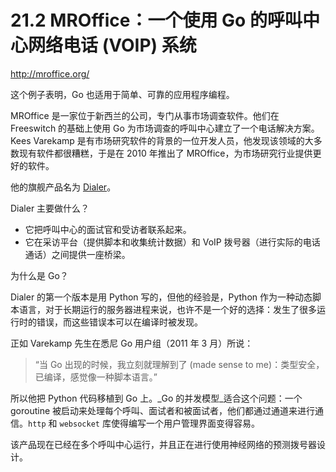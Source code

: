 # 21.2 MROffice：一个使用 Go 的呼叫中心网络电话 (VOIP) 系统

http://mroffice.org/

这个例子表明，Go 也适用于简单、可靠的应用程序编程。

MROffice 是一家位于新西兰的公司，专门从事市场调查软件。他们在 Freeswitch 的基础上使用 Go 为市场调查的呼叫中心建立了一个电话解决方案。Kees Varekamp 是有市场研究软件的背景的一位开发人员，他发现该领域的大多数现有软件都很糟糕，于是在 2010 年推出了 MROffice，为市场研究行业提供更好的软件。

他的旗舰产品名为 [Dialer](http://mroffice.org/telephony.html)。

Dialer 主要做什么？

* 它把呼叫中心的面试官和受访者联系起来。
* 它在采访平台（提供脚本和收集统计数据）和 VoIP 拨号器（进行实际的电话通话）之间提供一座桥梁。

为什么是 Go？

Dialer 的第一个版本是用 Python 写的，但他的经验是，Python 作为一种动态脚本语言，对于长期运行的服务器进程来说，也许不是一个好的选择：发生了很多运行时的错误，而这些错误本可以在编译时被发现。

正如 Varekamp 先生在悉尼 Go 用户组（2011 年 3 月）所说：

> “当 Go 出现的时候，我立刻就理解到了 (made sense to me)：类型安全，已编译，感觉像一种脚本语言。”

所以他把 Python 代码移植到 Go 上。_Go 的并发模型_适合这个问题：一个 goroutine 被启动来处理每个呼叫、面试者和被面试者，他们都通过通道来进行通信。`http` 和 `websocket` 库使得编写一个用户管理界面变得容易。

该产品现在已经在多个呼叫中心运行，并且正在进行使用神经网络的预测拨号器设计。

